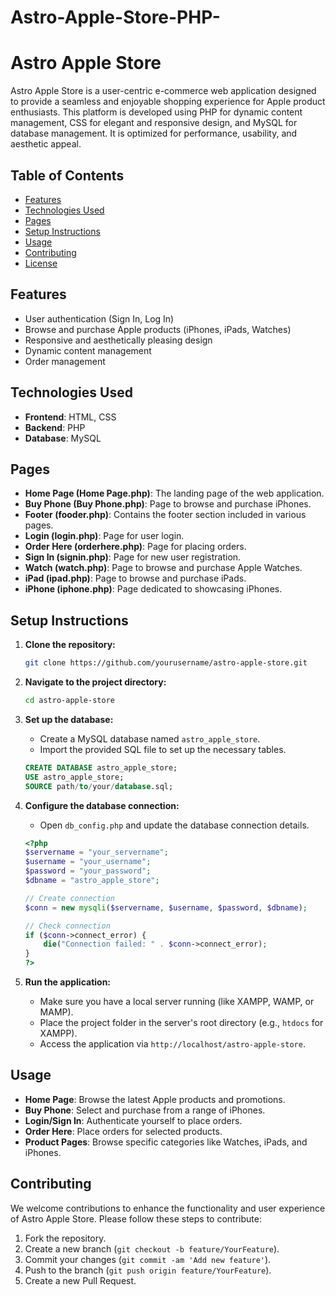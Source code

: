# Astro-Apple-Store-PHP-
# Astro Apple Store

Astro Apple Store is a user-centric e-commerce web application designed to provide a seamless and enjoyable shopping experience for Apple product enthusiasts. This platform is developed using PHP for dynamic content management, CSS for elegant and responsive design, and MySQL for database management. It is optimized for performance, usability, and aesthetic appeal.

## Table of Contents

- [Features](#features)
- [Technologies Used](#technologies-used)
- [Pages](#pages)
- [Setup Instructions](#setup-instructions)
- [Usage](#usage)
- [Contributing](#contributing)
- [License](#license)

## Features

- User authentication (Sign In, Log In)
- Browse and purchase Apple products (iPhones, iPads, Watches)
- Responsive and aesthetically pleasing design
- Dynamic content management
- Order management

## Technologies Used

- **Frontend**: HTML, CSS
- **Backend**: PHP
- **Database**: MySQL

## Pages

- **Home Page (Home Page.php)**: The landing page of the web application.
- **Buy Phone (Buy Phone.php)**: Page to browse and purchase iPhones.
- **Footer (fooder.php)**: Contains the footer section included in various pages.
- **Login (login.php)**: Page for user login.
- **Order Here (orderhere.php)**: Page for placing orders.
- **Sign In (signin.php)**: Page for new user registration.
- **Watch (watch.php)**: Page to browse and purchase Apple Watches.
- **iPad (ipad.php)**: Page to browse and purchase iPads.
- **iPhone (iphone.php)**: Page dedicated to showcasing iPhones.

## Setup Instructions

1. **Clone the repository:**

    ```bash
    git clone https://github.com/yourusername/astro-apple-store.git
    ```

2. **Navigate to the project directory:**

    ```bash
    cd astro-apple-store
    ```

3. **Set up the database:**

    - Create a MySQL database named `astro_apple_store`.
    - Import the provided SQL file to set up the necessary tables.

    ```sql
    CREATE DATABASE astro_apple_store;
    USE astro_apple_store;
    SOURCE path/to/your/database.sql;
    ```

4. **Configure the database connection:**

    - Open `db_config.php` and update the database connection details.

    ```php
    <?php
    $servername = "your_servername";
    $username = "your_username";
    $password = "your_password";
    $dbname = "astro_apple_store";

    // Create connection
    $conn = new mysqli($servername, $username, $password, $dbname);

    // Check connection
    if ($conn->connect_error) {
        die("Connection failed: " . $conn->connect_error);
    }
    ?>
    ```

5. **Run the application:**

    - Make sure you have a local server running (like XAMPP, WAMP, or MAMP).
    - Place the project folder in the server's root directory (e.g., `htdocs` for XAMPP).
    - Access the application via `http://localhost/astro-apple-store`.

## Usage

- **Home Page**: Browse the latest Apple products and promotions.
- **Buy Phone**: Select and purchase from a range of iPhones.
- **Login/Sign In**: Authenticate yourself to place orders.
- **Order Here**: Place orders for selected products.
- **Product Pages**: Browse specific categories like Watches, iPads, and iPhones.

## Contributing

We welcome contributions to enhance the functionality and user experience of Astro Apple Store. Please follow these steps to contribute:

1. Fork the repository.
2. Create a new branch (`git checkout -b feature/YourFeature`).
3. Commit your changes (`git commit -am 'Add new feature'`).
4. Push to the branch (`git push origin feature/YourFeature`).
5. Create a new Pull Request.

